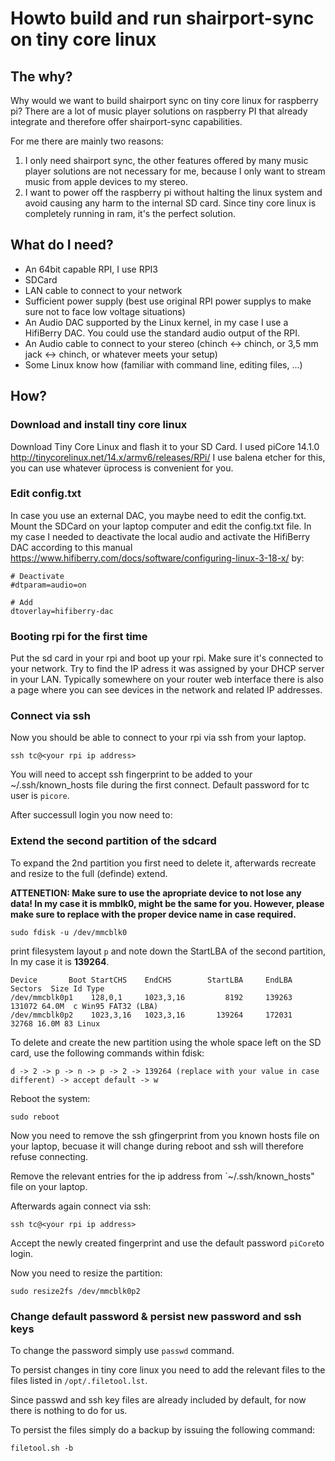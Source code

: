 # Howto build and run shairport-sync on tiny core linux

## The why?

Why would we want to build shairport sync on tiny core linux for raspberry pi? There are a lot of music player solutions on raspberry PI that already integrate and therefore offer shairport-sync capabilities.

For me there are mainly two reasons:
1) I only need shairport sync, the other features offered by many music player solutions are not necessary for me, because I only want to stream music from apple devices to my stereo.
2) I want to power off the raspberry pi without halting the linux system and avoid causing any harm to the internal SD card. Since tiny core linux is completely running in ram, it's the perfect solution.


## What do I need?

- An 64bit capable RPI, I use RPI3
- SDCard
- LAN cable to connect to your network
- Sufficient power supply (best use original RPI power supplys to make sure not to face low voltage situations)
- An Audio DAC supported by the Linux kernel, in my case I use a HifiBerry DAC. You could use the standard audio output of the RPI.
- An Audio cable to connect to your stereo (chinch <-> chinch, or 3,5 mm jack <-> chinch, or whatever meets your setup)
- Some Linux know how (familiar with command line, editing files, ...)

## How?

### Download and install tiny core linux

Download Tiny Core Linux and flash it to your SD Card.
I used piCore 14.1.0 http://tinycorelinux.net/14.x/armv6/releases/RPi/
I use balena etcher for this, you can use whatever üprocess is convenient for you.

### Edit config.txt
In case you use an external DAC, you maybe need to edit the config.txt. Mount the SDCard on your laptop computer and edit the config.txt file.
In my case I needed to deactivate the local audio and activate the HifiBerry DAC according to this manual https://www.hifiberry.com/docs/software/configuring-linux-3-18-x/ by:
```
# Deactivate
#dtparam=audio=on

# Add
dtoverlay=hifiberry-dac
```

### Booting rpi for the first time
Put the sd card in your rpi and boot up your rpi. Make sure it's connected to your network.
Try to find the IP adress it was assigned by your DHCP server in your LAN. Typically somewhere on your router web interface there is also a page where you can see devices in the network and related IP addresses.

### Connect via ssh
Now you should be able to connect to your rpi via ssh from your laptop.
```
ssh tc@<your rpi ip address>
```
You will need to accept ssh fingerprint to be added to your ~/.ssh/known_hosts file during the first connect.
Default password for tc user is `picore`.

After successull login you now need to:


### Extend the second partition of the sdcard
To expand the 2nd partition you first need to delete it, afterwards recreate and resize to the full (definde) extend.

__ATTENETION: Make sure to use the apropriate device to not lose any data! In my case it is mmblk0, might be the same for you. However, please make sure to replace with the proper device name in case required.__

```
sudo fdisk -u /dev/mmcblk0
```

print filesystem layout `p` and note down the StartLBA of the second partition, In my case it is __139264__.

```
Device       Boot StartCHS    EndCHS        StartLBA     EndLBA    Sectors  Size Id Type
/dev/mmcblk0p1    128,0,1     1023,3,16         8192     139263     131072 64.0M  c Win95 FAT32 (LBA)
/dev/mmcblk0p2    1023,3,16   1023,3,16       139264     172031      32768 16.0M 83 Linux
```
To delete and create the new partition using the whole space left on the SD card, use the following commands within fdisk:
```
d -> 2 -> p -> n -> p -> 2 -> 139264 (replace with your value in case different) -> accept default -> w
```
Reboot the system:
```
sudo reboot
```

Now you need to remove the ssh gfingerprint from you known hosts file on your laptop, becuase it will change during reboot and ssh will therefore refuse connecting.

Remove the relevant entries for the ip address from `~/.ssh/known_hosts" file on your laptop.

Afterwards again connect via ssh:
```
ssh tc@<your rpi ip address>
```
Accept the newly created fingerprint and use the default password `piCore`to login.

Now you need to resize the partition:
```
sudo resize2fs /dev/mmcblk0p2
```

### Change default password & persist new password and ssh keys
To change the password simply use `passwd` command. 

To persist changes in tiny core linux you  need to add the relevant files to the files listed in `/opt/.filetool.lst`.

Since passwd and ssh key files are already included by default, for now there is nothing to do for us.

To persist the files simply do a backup by issuing the following command:
```
filetool.sh -b
```









